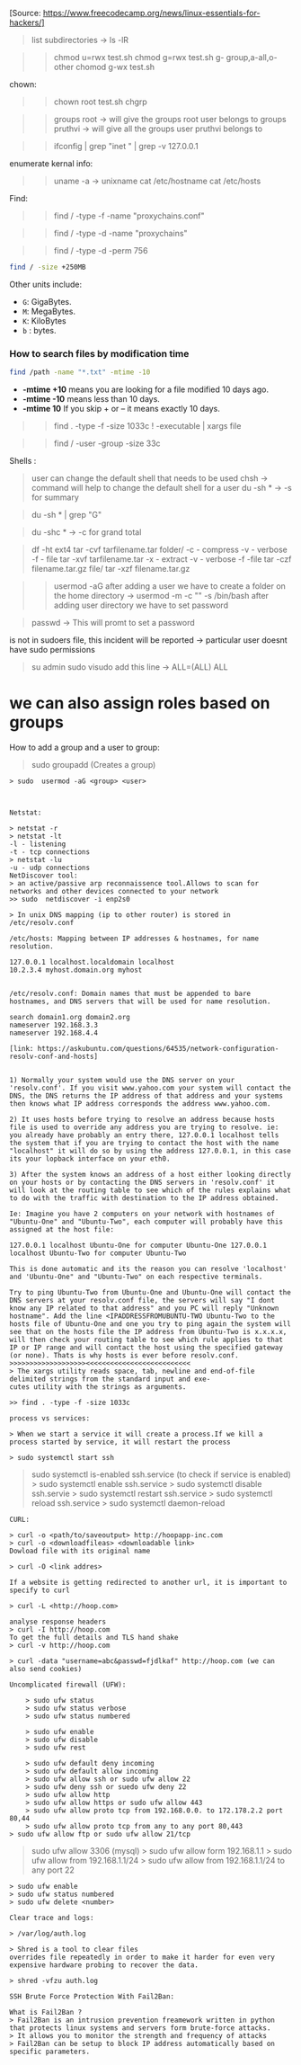 [Source: https://www.freecodecamp.org/news/linux-essentials-for-hackers/]

> list subdirectories -> ls -lR

>> chmod u=rwx test.sh
>> chmod g=rwx test.sh
>> g- group,a-all,o-other
>> chomod g-wx test.sh

chown:

>> chown root test.sh
>> chgrp <user> <filename>

>> groups root -> will give the groups root user belongs to
>> groups pruthvi -> will give all the groups user pruthvi belongs to

>> ifconfig | grep "inet " | grep -v 127.0.0.1

enumerate kernal info:
>> uname -a -> unixname
> cat /etc/hostname
> cat /etc/hosts

Find:
>> find / -type -f -name "proxychains.conf"

>> find / -type -d -name "proxychains"

>> find / -type -d -perm 756
```bash
find / -size +250MB
```
Other units include:

-   `G`: GigaBytes.
-   `M`: MegaBytes.
-   `K`: KiloBytes
-   `b` : bytes.
### How to search files by modification time

```bash
find /path -name "*.txt" -mtime -10 
```
-   **-mtime +10** means you are looking for a file modified 10 days ago.
-   **-mtime -10** means less than 10 days.
-   **-mtime 10** If you skip + or – it means exactly 10 days.

>> find . -type -f -size 1033c ! -executable | xargs file

>> find / -user <username> -group <groupname> -size 33c

Shells :
> user can change the default shell that needs to be used
> chsh -> command will help to change the default shell for a user
> du -sh * -> -s for summary

> du -sh * | grep "G"

> du -shc * -> -c for grand total

> df -ht ext4
> tar -cvf tarfilename.tar folder/
-c - compress
-v - verbose
-f - file
> tar -xvf tarfilename.tar
-x - extract
-v - verbose
-f -file
> tar -czf filename.tar.gz file/
> tar -xzf filename.tar.gz

>> usermod -aG <Group> <User>
after adding a user we have to create a folder on the home directory -> usermod -m -c "<user>" -s /bin/bash <user>
after adding user directory we have to set password

> passwd <user> -> This will promt to set a password

<user> is not in sudoers file, this incident will be reported -> particular user doesnt have sudo permissions

> su admin
> sudo visudo
add this line -> <user> ALL=(ALL) ALL
# we can also assign roles based on groups

How to add a group and a user to group:

> sudo groupadd <groupname> (Creates a group)

	> sudo  usermod -aG <group> <user>



	Netstat:

	> netstat -r
	> netstat -lt 
	-l - listening
	-t - tcp connections
	> netstat -lu
	-u - udp connections
	NetDiscover tool:
	> an active/passive arp reconnaissence tool.Allows to scan for networks and other devices connected to your network
	>> sudo  netdiscover -i enp2s0

	> In unix DNS mapping (ip to other router) is stored in /etc/resolv.conf

	/etc/hosts: Mapping between IP addresses & hostnames, for name resolution.

	127.0.0.1 localhost.localdomain localhost
	10.2.3.4 myhost.domain.org myhost


	/etc/resolv.conf: Domain names that must be appended to bare hostnames, and DNS servers that will be used for name resolution.

	search domain1.org domain2.org
	nameserver 192.168.3.3
	nameserver 192.168.4.4

	[link: https://askubuntu.com/questions/64535/network-configuration-resolv-conf-and-hosts]


	1) Normally your system would use the DNS server on your 'resolv.conf'. If you visit www.yahoo.com your system will contact the DNS, the DNS returns the IP address of that address and your systems then knows what IP address corresponds the address www.yahoo.com.

	2) It uses hosts before trying to resolve an address because hosts file is used to override any address you are trying to resolve. ie: you already have probably an entry there, 127.0.0.1 localhost tells the system that if you are trying to contact the host with the name "localhost" it will do so by using the address 127.0.0.1, in this case its your lopback interface on your eth0.

	3) After the system knows an address of a host either looking directly on your hosts or by contacting the DNS servers in 'resolv.conf' it will look at the routing table to see which of the rules explains what to do with the traffic with destination to the IP address obtained.

	Ie: Imagine you have 2 computers on your network with hostnames of "Ubuntu-One" and "Ubuntu-Two", each computer will probably have this assigned at the host file:

	127.0.0.1 localhost Ubuntu-One for computer Ubuntu-One 127.0.0.1 localhost Ubuntu-Two for computer Ubuntu-Two

	This is done automatic and its the reason you can resolve 'localhost' and 'Ubuntu-One" and "Ubuntu-Two" on each respective terminals.

	Try to ping Ubuntu-Two from Ubuntu-One and Ubuntu-One will contact the DNS servers at your resolv.conf file, the servers will say "I dont know any IP related to that address" and you PC will reply "Unknown hostname". Add the line <IPADDRESSFROMUBUNTU-TWO Ubuntu-Two to the hosts file of Ubuntu-One and one you try to ping again the system will see that on the hosts file the IP address from Ubuntu-Two is x.x.x.x, will then check your routing table to see which rule applies to that IP or IP range and will contact the host using the specified gateway (or none). Thats is why hosts is ever before resolv.conf.
	>>>>>>>>>>>>>>>>>>><<<<<<<<<<<<<<<<<<<<<<<<<<
	> The xargs utility reads space, tab, newline and end-of-file delimited strings from the standard input and exe-
	cutes utility with the strings as arguments.

	>> find . -type -f -size 1033c

	process vs services:

	> When we start a service it will create a process.If we kill a process started by service, it will restart the process

	> sudo systemctl start ssh
> sudo systemctl is-enabled ssh.service (to check if service is enabled)
	> sudo systemctl enable ssh.service
	> sudo systemctl disable ssh.servie
	> sudo systemctl restart ssh.service
	> sudo systemctl reload ssh.service
	> sudo systemctl daemon-reload

	CURL:

	> curl -o <path/to/saveoutput> http://hoopapp-inc.com
	> curl -o <downloadfileas> <downloadable link>
	Dowload file with its original name

	> curl -O <link addres>

	If a website is getting redirected to another url, it is important to specify to curl

	> curl -L <http://hoop.com>

	analyse response headers
	> curl -I http://hoop.com
	To get the full details and TLS hand shake 
	> curl -v http://hoop.com

	> curl -data "username=abc&passwd=fjdlkaf" http://hoop.com (we can also send cookies)

	Uncomplicated firewall (UFW):

		> sudo ufw status
		> sudo ufw status verbose
		> sudo ufw status numbered

		> sudo ufw enable
		> sudo ufw disable
		> sudo ufw rest

		> sudo ufw default deny incoming
		> sudo ufw default allow incoming
		> sudo ufw allow ssh or sudo ufw allow 22
		> sudo ufw deny ssh or suedo ufw deny 22
		> sudo ufw allow http
		> sudo ufw allow https or sudo ufw allow 443
		> sudo ufw allow proto tcp from 192.168.0.0. to 172.178.2.2 port 80,44
		> sudo ufw allow proto tcp from any to any port 80,443
	> sudo ufw allow ftp or sudo ufw allow 21/tcp
> sudo ufw allow 3306 (mysql)
	> sudo ufw allow form 192.168.1.1
	> sudo ufw allow from 192.168.1.1/24
	> sudo ufw allow from 192.168.1.1/24 to any port 22

	> sudo ufw enable 
	> sudo ufw status numbered
	> sudo ufw delete <number>

	Clear trace and logs:

	> /var/log/auth.log

	> Shred is a tool to clear files
	overrides file repeatedly in order to make it harder for even very expensive hardware probing to recover the data.

	> shred -vfzu auth.log

	SSH Brute Force Protection With Fail2Ban:

	What is Fail2Ban ?
	> Fail2Ban is an intrusion prevention freamework written in python that protects linux systems and servers form brute-force attacks.
	> It allows you to monitor the strength and frequency of attacks
	> Fail2Ban can be setup to block IP address automatically based on specific parameters.































































